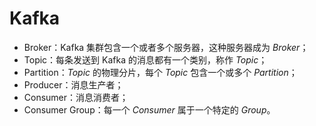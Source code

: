 # Kafka

- Broker：Kafka 集群包含一个或者多个服务器，这种服务器成为 _Broker_；
- Topic：每条发送到 Kafka 的消息都有一个类别，称作 _Topic_；
- Partition：_Topic_ 的物理分片，每个 _Topic_ 包含一个或多个 _Partition_；
- Producer：消息生产者；
- Consumer：消息消费者；
- Consumer Group：每一个 _Consumer_ 属于一个特定的 _Group_。
